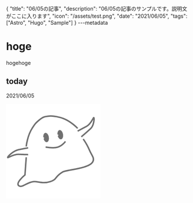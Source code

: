 {
  "title": "06/05の記事",
  "description": "06/05の記事のサンプルです。説明文がここに入ります",
  "icon": "/assets/test.png",
  "date": "2021/06/05",
  "tags": ["Astro", "Hugo", "Sample"]
}
---metadata

# hoge
hogehoge

## today
2021/06/05

![img](/assets/test.png)